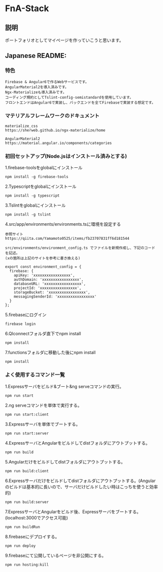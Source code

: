 # FnA-Stack

## 説明
 ポートフォリオとしてマイページを作っていこうと思います。

## Japanese README:
### 特色
    Firebase & Angular6で作るWebサービスです。
    AngularMaterial2を導入済みです。
    Ngx-Materializeも導入済みです。
    コーディング規約としてTslint-config-semistandardを使用しています。
    フロントエンドはAngular6で実装し、バックエンドを全てFirebaseで実装する想定です。

### マテリアルフレームワークのドキュメント
    materialize_css
    https://sherweb.github.io/ngx-materialize/home 

    AngularMaterial2
    https://material.angular.io/components/categories

### 初回セットアップ(Node.jsはインストール済みとする)
1.firebase-toolsをglobalにインストール

    npm install -g firebase-tools

2.Typescriptをglobalにインストール

    npm install -g typescript

3.Tslintをglobalにインストール

    npm install -g tslint

4.src/app/environments/environments.tsに環境を設定する

    参照サイト
    https://qiita.com/Yamamoto0525/items/fb23707831ff6d181544

    src/environments/environment_config.ts でファイルを新規作成し、下記のコードを記述。
    (xの箇所は上記のサイトを参考に書き換える)

    export const environment_config = {
      firebase: {
        apiKey: 'xxxxxxxxxxxxxxxxx',
        authDomain: 'xxxxxxxxxxxxxxxxx',
        databaseURL: 'xxxxxxxxxxxxxxxxx',
        projectId: 'xxxxxxxxxxxxxxxxx',
        storageBucket: 'xxxxxxxxxxxxxxxxx',
        messagingSenderId: 'xxxxxxxxxxxxxxxxx'
      }
    };

5.firebaseにログイン

    firebase login

6.QIconnectフォルダ直下でnpm install

    npm install

7.functionsフォルダに移動した後にnpm install

    npm install

    
### よく使用するコマンド一覧
1.Expressサーバをビルド&ブート&ng serveコマンドの実行。

    npm run start
    
2.ng serveコマンドを単体で実行する。

    npm run start:client
    
3.Expressサーバを単体でブートする。
    
    npm run start:server
    
4.ExpressサーバとAngularをビルドしてdistフォルダにアウトプットする。
    
    npm run build
  
5.Angularだけをビルドしてdistフォルダにアウトプットする。
    
    npm run build:client    
      
6.Expressサーバだけをビルドしてdistフォルダにアウトプットする。(Angularのビルドは基本的に長いので、サーバだけビルドしたい時はこっちを使うと効率的)
     
    npm run build:server
    
7.ExpressサーバとAngularをビルド後、Expressサーバをブートする。(localhost:3000でアクセス可能)
    
    npm run buildRun
  
8.firebaseにデプロイする。
    
    npm run deploy

9.firebaseにて公開しているページを非公開にする。
    
    npm run hosting:kill
  

  
